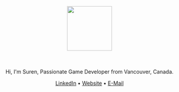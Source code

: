 <div align="center">
  <br>
  <br>
  <br>
  <br>
  <br>
  <a href="https://surendev.carrd.co/">
    <img width="120" height="120" src="https://media0.giphy.com/media/v1.Y2lkPTc5MGI3NjExNGcyNTBmamVwN250a3pxMnl3d294dTNheG05a3dvNTk4NXRkaGt6cCZlcD12MV9pbnRlcm5hbF9naWZfYnlfaWQmY3Q9Zw/JqmupuTVZYaQX5s094/giphy.gif" />
  </a>
  <br>
  <br>
  <br>
  
  Hi, I'm Suren, Passionate Game Developer from Vancouver, Canada.
  <p>
    <a href="https://www.linkedin.com/in/surenhajizadeh/">LinkedIn</a> • 
    <a href="https://surendev.carrd.co/">Website</a> • 
    <a href="mailto:surenhajizadeh@gmail.com">E-Mail</a> 
  </p>
  <br>
  <br>
  
  
